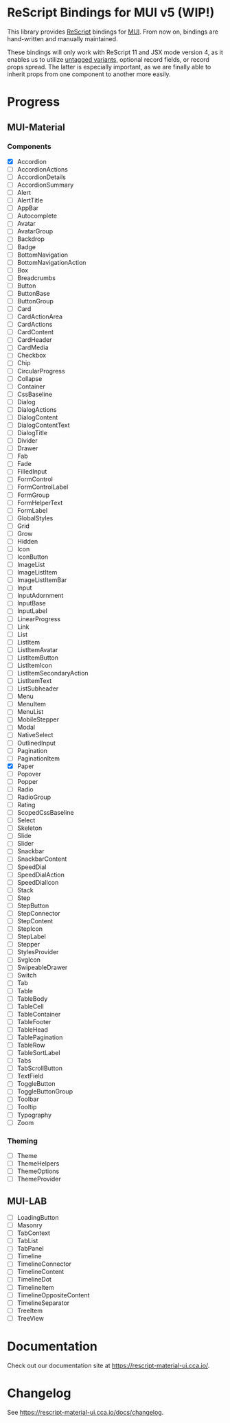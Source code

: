 # ReScript Bindings for MUI v5 (WIP!)

This library provides [ReScript](https://rescript-lang.org/) bindings for
[MUI](https://mui.com/). From now on, bindings are hand-written and manually maintained.

These bindings will only work with ReScript 11 and JSX mode version 4, as it enables us to utilize [untagged variants](https://rescript-lang.org/blog/improving-interop#untagged-variants), optional record fields, or record props spread. The latter is especially important, as we are finally able to inherit props from one component to another more easily.

# Progress

## MUI-Material

### Components

- [x] Accordion
- [ ] AccordionActions
- [ ] AccordionDetails
- [ ] AccordionSummary
- [ ] Alert
- [ ] AlertTitle
- [ ] AppBar
- [ ] Autocomplete
- [ ] Avatar
- [ ] AvatarGroup
- [ ] Backdrop
- [ ] Badge
- [ ] BottomNavigation
- [ ] BottomNavigationAction
- [ ] Box
- [ ] Breadcrumbs
- [ ] Button
- [ ] ButtonBase
- [ ] ButtonGroup
- [ ] Card
- [ ] CardActionArea
- [ ] CardActions
- [ ] CardContent
- [ ] CardHeader
- [ ] CardMedia
- [ ] Checkbox
- [ ] Chip
- [ ] CircularProgress
- [ ] Collapse
- [ ] Container
- [ ] CssBaseline
- [ ] Dialog
- [ ] DialogActions
- [ ] DialogContent
- [ ] DialogContentText
- [ ] DialogTitle
- [ ] Divider
- [ ] Drawer
- [ ] Fab
- [ ] Fade
- [ ] FilledInput
- [ ] FormControl
- [ ] FormControlLabel
- [ ] FormGroup
- [ ] FormHelperText
- [ ] FormLabel
- [ ] GlobalStyles
- [ ] Grid
- [ ] Grow
- [ ] Hidden
- [ ] Icon
- [ ] IconButton
- [ ] ImageList
- [ ] ImageListItem
- [ ] ImageListItemBar
- [ ] Input
- [ ] InputAdornment
- [ ] InputBase
- [ ] InputLabel
- [ ] LinearProgress
- [ ] Link
- [ ] List
- [ ] ListItem
- [ ] ListItemAvatar
- [ ] ListItemButton
- [ ] ListItemIcon
- [ ] ListItemSecondaryAction
- [ ] ListItemText
- [ ] ListSubheader
- [ ] Menu
- [ ] MenuItem
- [ ] MenuList
- [ ] MobileStepper
- [ ] Modal
- [ ] NativeSelect
- [ ] OutlinedInput
- [ ] Pagination
- [ ] PaginationItem
- [x] Paper
- [ ] Popover
- [ ] Popper
- [ ] Radio
- [ ] RadioGroup
- [ ] Rating
- [ ] ScopedCssBaseline
- [ ] Select
- [ ] Skeleton
- [ ] Slide
- [ ] Slider
- [ ] Snackbar
- [ ] SnackbarContent
- [ ] SpeedDial
- [ ] SpeedDialAction
- [ ] SpeedDialIcon
- [ ] Stack
- [ ] Step
- [ ] StepButton
- [ ] StepConnector
- [ ] StepContent
- [ ] StepIcon
- [ ] StepLabel
- [ ] Stepper
- [ ] StylesProvider
- [ ] SvgIcon
- [ ] SwipeableDrawer
- [ ] Switch
- [ ] Tab
- [ ] Table
- [ ] TableBody
- [ ] TableCell
- [ ] TableContainer
- [ ] TableFooter
- [ ] TableHead
- [ ] TablePagination
- [ ] TableRow
- [ ] TableSortLabel
- [ ] Tabs
- [ ] TabScrollButton
- [ ] TextField
- [ ] ToggleButton
- [ ] ToggleButtonGroup
- [ ] Toolbar
- [ ] Tooltip
- [ ] Typography
- [ ] Zoom

### Theming

- [ ] Theme
- [ ] ThemeHelpers
- [ ] ThemeOptions
- [ ] ThemeProvider

## MUI-LAB

- [ ] LoadingButton
- [ ] Masonry
- [ ] TabContext
- [ ] TabList
- [ ] TabPanel
- [ ] Timeline
- [ ] TimelineConnector
- [ ] TimelineContent
- [ ] TimelineDot
- [ ] TimelineItem
- [ ] TimelineOppositeContent
- [ ] TimelineSeparator
- [ ] TreeItem
- [ ] TreeView

# Documentation

Check out our documentation site at https://rescript-material-ui.cca.io/.

# Changelog

See https://rescript-material-ui.cca.io/docs/changelog.
